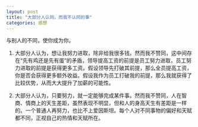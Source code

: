 ```yaml
---
layout: post
title: "大部分人认同，而我不认同的事"
categories: 感想
---
```

与别人的不同，使你成为你。

1. 大部分人认为，想让我努力进取，除非给我很多钱。然而我不赞同，这中间存在“先有鸡还是先有蛋”的矛盾，领导提高工资的前提是员工努力进取，员工努力进取的前提是获得更多工资。假设领导先打破其前提，那么全员提高工资，你是否会获得更多额外收益。假设我作为员工打破我的前提，那么我就获得了比较优势，从而大大提升了加薪的可能性。

2. 大部分人认为，只要努力，就一定能够完成某件事。然而我不赞同，人在智商、情商上的天生差距，虽然表现不明显，但和人的身高天生有差距是一样的。一个普通人再努力，也比不上爱因斯坦。每个人对不同事物的偏好和天赋都不同，正视自己的热情和天赋所在。